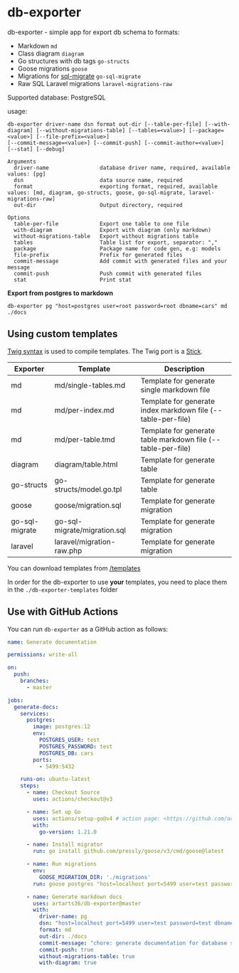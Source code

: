 # db-exporter

db-exporter - simple app for export db schema to formats:
* Markdown `md`
* Class diagram `diagram`
* Go structures with db tags `go-structs`
* Goose migrations `goose`
* Migrations for [sql-migrate](https://github.com/rubenv/sql-migrate) `go-sql-migrate`
* Raw SQL Laravel migrations `laravel-migrations-raw`

Supported database: PostgreSQL

usage:
```text
db-exporter driver-name dsn format out-dir [--table-per-file] [--with-diagram] [--without-migrations-table] [--tables=<value>] [--package=<value>] [--file-prefix=<value>]
[--commit-message=<value>] [--commit-push] [--commit-author=<value>] [--stat] [--debug]

Arguments
  driver-name                database driver name, required, available values: [pg]
  dsn                        data source name, required
  format                     exporting format, required, available values: [md, diagram, go-structs, goose, go-sql-migrate, laravel-migrations-raw]
  out-dir                    Output directory, required

Options
  table-per-file             Export one table to one file
  with-diagram               Export with diagram (only markdown)
  without-migrations-table   Export without migrations table
  tables                     Table list for export, separator: ","
  package                    Package name for code gen, e.g: models
  file-prefix                Prefix for generated files
  commit-message             Add commit with generated files and your message
  commit-push                Push commit with generated files
  stat                       Print stat
```

**Export from postgres to markdown**

```db-exporter pg "host=postgres user=root password=root dbname=cars" md ./docs```

## Using custom templates

[Twig syntax](https://twig.symfony.com) is used to compile templates. The Twig port is a [Stick](https://github.com/tyler-sommer/stick).

| Exporter       | Template                     | Description                                                  |
|----------------|------------------------------|--------------------------------------------------------------|
| md             | md/single-tables.md          | Template for generate single markdown file                   |
| md             | md/per-index.md              | Template for generate index markdown file (--table-per-file) |
| md             | md/per-table.tmd             | Template for generate table markdown file (--table-per-file) |
| diagram        | diagram/table.html           | Template for generate table                                  |
| go-structs     | go-structs/model.go.tpl      | Template for generate table                                  |
| goose          | goose/migration.sql          | Template for generate migration                              |
| go-sql-migrate | go-sql-migrate/migration.sql | Template for generate migration                              |
| laravel        | laravel/migration-raw.php    | Template for generate migration                              |

You can download templates from [/templates](./templates)

In order for the db-exporter to use **your** templates, you need to place them in the `./db-exporter-templates` folder

## Use with GitHub Actions

You can run `db-exporter` as a GitHub action as follows:

```yaml
name: Generate documentation

permissions: write-all

on:
  push:
    branches:
      - master

jobs:
  generate-docs:
    services:
      postgres:
        image: postgres:12
        env:
          POSTGRES_USER: test
          POSTGRES_PASSWORD: test
          POSTGRES_DB: cars
        ports:
          - 5499:5432

    runs-on: ubuntu-latest
    steps:
      - name: Checkout Source
        uses: actions/checkout@v3

      - name: Set up Go
        uses: actions/setup-go@v4 # action page: <https://github.com/actions/setup-go>
        with:
          go-version: 1.21.0

      - name: Install migrator
        run: go install github.com/pressly/goose/v3/cmd/goose@latest

      - name: Run migrations
        env:
          GOOSE_MIGRATION_DIR: './migrations'
        run: goose postgres "host=localhost port=5499 user=test password=test dbname=cars sslmode=disable" up

      - name: Generate markdown docs
        uses: artarts36/db-exporter@master
        with:
          driver-name: pg
          dsn: "host=localhost port=5499 user=test password=test dbname=cars sslmode=disable"
          format: md
          out-dir: ./docs
          commit-message: "chore: generate documentation for database schema"
          commit-push: true
          without-migrations-table: true
          with-diagram: true
````
